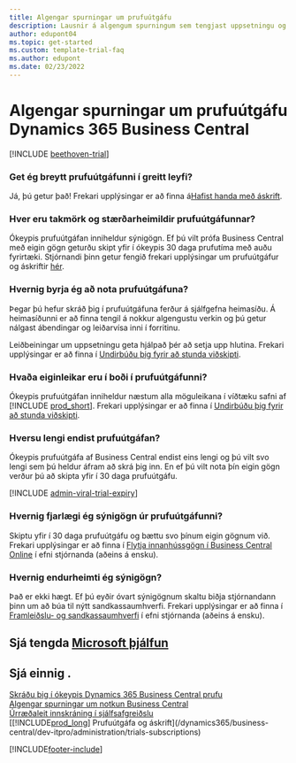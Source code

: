 ```yaml
---  
title: Algengar spurningar um prufuútgáfu
description: Lausnir á algengum spurningum sem tengjast uppsetningu og stjórnun Dynamics 365 Business Central prufuútgáfu. Kynntu þér hvernig á að leysa vandamál varðandi verkvang og forrit.
author: edupont04
ms.topic: get-started
ms.custom: template-trial-faq
ms.author: edupont
ms.date: 02/23/2022
---
```


# <a name="dynamics-365-business-central-trial-faq" />Algengar spurningar um prufuútgáfu Dynamics 365 Business Central

[!INCLUDE [beethoven-trial](includes/beethoven-trial.md)]

### <a name="can-i-convert-the-trial-to-a-paid-license" />Get ég breytt prufuútgáfunni í greitt leyfi?

Já, þú getur það! Frekari upplýsingar er að finna á[Hafist handa með áskrift](trial-signup.md#get-started-with-a-subscription).  

### <a name="what-are-the-trial-limits-and-quotas" />Hver eru takmörk og stærðarheimildir prufuútgáfunnar?

Ókeypis prufuútgáfan inniheldur sýnigögn. Ef þú vilt prófa Business Central með eigin gögn geturðu skipt yfir í ókeypis 30 daga prufutíma með auðu fyrirtæki. Stjórnandi þinn getur fengið frekari upplýsingar um prufuútgáfur og áskriftir [hér](/dynamics365/business-central/dev-itpro/administration/trials-subscriptions).  

### <a name="how-do-i-start-using-the-trial" />Hvernig byrja ég að nota prufuútgáfuna?

Þegar þú hefur skráð þig í prufuútgáfuna ferður á sjálfgefna heimasíðu. Á heimasíðunni er að finna tengil á nokkur algengustu verkin og þú getur nálgast ábendingar og leiðarvísa inni í forritinu.  

Leiðbeiningar um uppsetningu geta hjálpað þér að setja upp hlutina. Frekari upplýsingar er að finna í [Undirbúðu þig fyrir að stunda viðskipti](ui-get-ready-business.md).  

### <a name="what-features-are-available-in-the-trial" />Hvaða eiginleikar eru í boði í prufuútgáfunni?

Ókeypis prufuútgáfan inniheldur næstum alla möguleikana í víðtæku safni af [!INCLUDE [prod_short](includes/prod_short.md)]. Frekari upplýsingar er að finna í [Undirbúðu þig fyrir að stunda viðskipti](ui-get-ready-business.md).  

### <a name="how-long-does-the-trial-last" />Hversu lengi endist prufuútgáfan?

Ókeypis prufuútgáfa af Business Central endist eins lengi og þú vilt svo lengi sem þú heldur áfram að skrá þig inn. En ef þú vilt nota þín eigin gögn verður þú að skipta yfir í 30 daga prufuútgáfu.  

[!INCLUDE [admin-viral-trial-expiry](includes/admin-viral-trial-expiry.md)]

### <a name="how-do-i-remove-sample-data-from-the-trial" />Hvernig fjarlægi ég sýnigögn úr prufuútgáfunni?

Skiptu yfir í 30 daga prufuútgáfu og bættu svo þínum eigin gögnum við. Frekari upplýsingar er að finna í [Flytja innanhússgögn í Business Central Online](/dynamics365/business-central/dev-itpro/administration/migrate-data) í efni stjórnanda (aðeins á ensku).  

### <a name="how-do-i-restore-sample-data" />Hvernig endurheimti ég sýnigögn?

Það er ekki hægt. Ef þú eyðir óvart sýnigögnum skaltu biðja stjórnandann þinn um að búa til nýtt sandkassaumhverfi. Frekari upplýsingar er að finna í [Framleiðslu- og sandkassaumhverfi](/dynamics365/business-central/dev-itpro/administration/environment-types) í efni stjórnanda (aðeins á ensku).  

## <a name="see-related-microsoft-trainingtrainingmodulestrial-dynamics-365-business-central" />Sjá tengda [Microsoft þjálfun](/training/modules/trial-dynamics-365-business-central/)

## <a name="see-also" />Sjá einnig .

[Skráðu þig í ókeypis Dynamics 365 Business Central prufu](trial-signup.md)  
[Algengar spurningar um notkun Business Central](across-faq.yml)  
[Úrræðaleit innskráning í sjálfsafgreiðslu](ui-troubleshoot-self-signup.md)  
[[!INCLUDE[prod_long](includes/prod_long.md)] Prufuútgáfa og áskrift](/dynamics365/business-central/dev-itpro/administration/trials-subscriptions)  


[!INCLUDE[footer-include](includes/footer-banner.md)]
